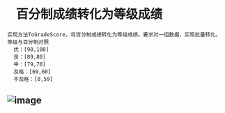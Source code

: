 #    百分制成绩转化为等级成绩

    实现方法ToGradeScore，将百分制成绩转化为等级成绩。要求对一组数据，实现批量转化。
    等级与百分制对照
      优：[90,100]
      良：[89,80]
      中：[79,70]
      及格：[69,60]
      不及格：[0,59]
## ![image](https://raw.githubusercontent.com/luoyijie123/lyj/master/实验二熟悉JAVA的控制结构/ToGradeScore/runpicture.PNG)

  
